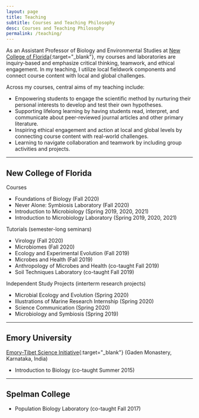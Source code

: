 ```yaml
---
layout: page
title: Teaching
subtitle: Courses and Teaching Philosophy
desc: Courses and Teaching Philosophy
permalink: /teaching/
---
```


<div class="pretty-links">

As an Assistant Professor of Biology and Environmental Studies at [New College of Florida](https://www.ncf.edu){:target="_blank"}, my courses and laboratories are inquiry-based and emphasize critical thinking, teamwork, and ethical engagement. In my teaching, I utilize local fieldwork components and connect course content with local and global challenges.

Across my courses, central aims of my teaching include:
- Empowering students to engage the scientific method by nurturing their personal interests to develop and test their own hypotheses.
- Supporting lifelong learning by having students read, interpret, and communicate about peer-reviewed journal articles and other primary literature.
- Inspiring ethical engagement and action at local and global levels by connecting course content with real-world challenges.
- Learning to navigate collaboration and teamwork by including group activities and projects.

---

## New College of Florida

Courses
- Foundations of Biology (Fall 2020)
- Never Alone: Symbiosis Laboratory (Fall 2020)
- Introduction to Microbiology (Spring 2019, 2020, 2021)
- Introduction to Microbiology Laboratory (Spring 2019, 2020, 2021)

Tutorials (semester-long seminars)
- Virology (Fall 2020)
- Microbiomes (Fall 2020)
- Ecology and Experimental Evolution (Fall 2019)
- Microbes and Health (Fall 2019)
- Anthropology of Microbes and Health (co-taught Fall 2019)
- Soil Techniques Laboratory (co-taught Fall 2019)

Independent Study Projects (interterm research projects)
- Microbial Ecology and Evolution (Spring 2020)
- Illustrations of Marine Research Internship (Spring 2020)
- Science Communication (Spring 2020)
- Microbiology and Symbiosis (Spring 2019)

---

## Emory University

[Emory-Tibet Science Initiative](https://tibet.emory.edu/program-overview.html){:target="_blank"} (Gaden Monastery, Karnataka, India)
- Introduction to Biology (co-taught Summer 2015)

---

## Spelman College
- Population Biology Laboratory (co-taught Fall 2017)

</div>
